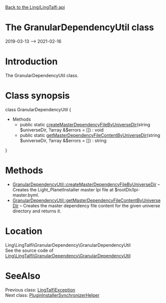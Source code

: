 [Back to the Ling/LingTalfi api](https://github.com/lingtalfi/LingTalfi/blob/master/doc/api/Ling/LingTalfi.md)



The GranularDependencyUtil class
================
2019-03-13 --> 2021-02-16






Introduction
============

The GranularDependencyUtil class.



Class synopsis
==============


class <span class="pl-k">GranularDependencyUtil</span>  {

- Methods
    - public static [createMasterDependencyFileByUniverseDir](https://github.com/lingtalfi/LingTalfi/blob/master/doc/api/Ling/LingTalfi/GranularDependency/GranularDependencyUtil/createMasterDependencyFileByUniverseDir.md)(string $universeDir, ?array &$errors = []) : void
    - public static [getMasterDependencyFileContentByUniverseDir](https://github.com/lingtalfi/LingTalfi/blob/master/doc/api/Ling/LingTalfi/GranularDependency/GranularDependencyUtil/getMasterDependencyFileContentByUniverseDir.md)(string $universeDir, ?array &$errors = []) : string

}






Methods
==============

- [GranularDependencyUtil::createMasterDependencyFileByUniverseDir](https://github.com/lingtalfi/LingTalfi/blob/master/doc/api/Ling/LingTalfi/GranularDependency/GranularDependencyUtil/createMasterDependencyFileByUniverseDir.md) &ndash; Creates the Light_PlanetInstaller master lpi file at $rootDir/lpi-master.byml.
- [GranularDependencyUtil::getMasterDependencyFileContentByUniverseDir](https://github.com/lingtalfi/LingTalfi/blob/master/doc/api/Ling/LingTalfi/GranularDependency/GranularDependencyUtil/getMasterDependencyFileContentByUniverseDir.md) &ndash; Creates the master dependency file content for the given universe directory and returns it.





Location
=============
Ling\LingTalfi\GranularDependency\GranularDependencyUtil<br>
See the source code of [Ling\LingTalfi\GranularDependency\GranularDependencyUtil](https://github.com/lingtalfi/LingTalfi/blob/master/GranularDependency/GranularDependencyUtil.php)



SeeAlso
==============
Previous class: [LingTalfiException](https://github.com/lingtalfi/LingTalfi/blob/master/doc/api/Ling/LingTalfi/Exception/LingTalfiException.md)<br>Next class: [PluginInstallerSynchronizerHelper](https://github.com/lingtalfi/LingTalfi/blob/master/doc/api/Ling/LingTalfi/Helper/PluginInstallerSynchronizerHelper.md)<br>
